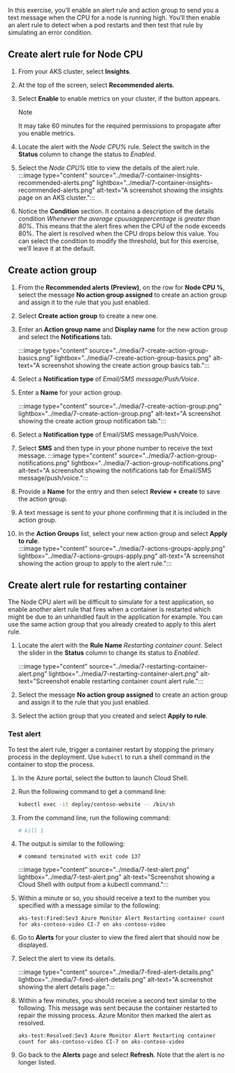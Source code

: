 In this exercise, you’ll enable an alert rule and action group to send you a text message when the CPU for a node is running high. You’ll then enable an alert rule to detect when a pod restarts and then test that rule by simulating an error condition.

## Create alert rule for Node CPU

1. From your AKS cluster, select **Insights**.
1. At the top of the screen, select **Recommended alerts**.  
1. Select **Enable** to enable metrics on your cluster, if the button appears.

    >[!Note]
    > It may take 60 minutes for the required permissions to propagate after you enable metrics.  

1. Locate the alert with the *Node CPU%* rule. Select the switch in the **Status** column to change the status to *Enabled*.
1. Select the *Node CPU%* title to view the details of the alert rule.  
  :::image type="content" source="../media/7-container-insights-recommended-alerts.png" lightbox="../media/7-container-insights-recommended-alerts.png" alt-text="A screenshot showing the insights page on an AKS cluster.":::
1. Notice the **Condition** section. It contains a description of the details condition *Whenever the average cpuusagepercentage is greater than 80%*. This means that the alert fires when the CPU of the node exceeds 80%. The alert is resolved when the CPU drops below this value.
You can select the condition to modify the threshold, but for this exercise, we’ll leave it at the default.  


## Create action group

1. From the **Recommended alerts (Preview)**, on the row for **Node CPU %**, select the message **No action group assigned** to create an action group and assign it to the rule that you just enabled.

1. Select **Create action group** to create a new one.
1. Enter an **Action group name** and **Display name** for the new action group and select the **Notifications** tab.  

    :::image type="content" source="../media/7-create-action-group-basics.png" lightbox="../media/7-create-action-group-basics.png" alt-text="A screenshot showing the create action group basics tab.":::
1. Select a **Notification type** of *Email/SMS message/Push/Voice*.
1. Enter a **Name** for your action group.

   :::image type="content" source="../media/7-create-action-group.png" lightbox="../media/7-create-action-group.png" alt-text="A screenshot showing the create action group notification tab.":::
1. Select a **Notification type** of Email/SMS message/Push/Voice.
1. Select **SMS** and then type in your phone number to receive the text message.
   :::image type="content" source="../media/7-action-group-notifications.png" lightbox="../media/7-action-group-notifications.png" alt-text="A screenshot showing the notifications tab for Email/SMS message/push/voice.":::
1. Provide a **Name** for the entry and then select **Review + create** to save the action group.
1. A text message is sent to your phone confirming that it is included in the action group.
1. In the **Action Groups** list, select your new action group and select **Apply to rule**.  
    :::image type="content" source="../media/7-actions-groups-apply.png" lightbox="../media/7-actions-groups-apply.png" alt-text="A screenshot showing the action group to apply to the alert rule.":::

## Create alert rule for restarting container

The Node CPU alert will be difficult to simulate for a test application, so enable another alert rule that fires when a container is restarted which might be due to an unhandled fault in the application for example. You can use the same action group that you already created to apply to this alert rule.

1. Locate the alert with the **Rule Name** *Restarting container count*. Select the slider in the **Status** column to change its status to *Enabled*.

   :::image type="content" source="../media/7-restarting-container-alert.png" lightbox="../media/7-restarting-container-alert.png" alt-text="Screenshot enable restarting container count alert rule.":::

1. Select the message **No action group assigned** to create an action group and assign it to the rule that you just enabled.
1. Select the action group that you created and select **Apply to rule**.

### Test alert

To test the alert rule, trigger a container restart by stopping the primary process in the deployment. Use `kubectl` to run a shell command in the container to stop the process.

1. In the Azure portal, select the button to launch Cloud Shell.
1. Run the following command to get a command line:

   ```bash
   kubectl exec -it deploy/contoso-website -- /bin/sh
   ```

1. From the command line, run the following command:

   ```bash
   # kill 1
   ```

1. The output is similar to the following:

   ```
   # command terminated with exit code 137
   ```
   :::image type="content" source="../media/7-test-alert.png" lightbox="../media/7-test-alert.png" alt-text="Screenshot showing a Cloud Shell with output from a kubectl command.":::

3. Within a minute or so, you should receive a text to the number you specified with a message similar to the following:

   ```
   aks-test:Fired:Sev3 Azure Monitor Alert Restarting container count for aks-contoso-video CI-7 on aks-contoso-video
   ```

4. Go to **Alerts** for your cluster to view the fired alert that should now be displayed.
5. Select the alert to view its details.

   :::image type="content" source="../media/7-fired-alert-details.png" lightbox="../media/7-fired-alert-details.png" alt-text="A screenshot showing the alert details page.":::

6. Within a few minutes, you should receive a second text similar to the following. This message was sent because the container restarted to repair the missing process. Azure Monitor then marked the alert as resolved.  

   ```
   aks-test:Resolved:Sev3 Azure Monitor Alert Restarting container count for aks-contoso-video CI-7 on aks-contoso-video
   ```

7. Go back to the **Alerts** page and select **Refresh**. Note that the alert is no longer listed.
